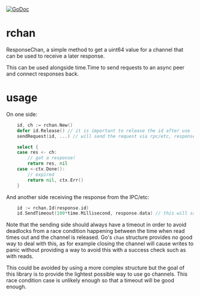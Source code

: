 [![GoDoc](https://godoc.org/github.com/KarpelesLab/rchan?status.svg)](https://godoc.org/github.com/KarpelesLab/rchan)

# rchan

ResponseChan, a simple method to get a uint64 value for a channel that can be used to receive a later response.

This can be used alongside time.Time to send requests to an async peer and connect responses back.

# usage

On one side:

```go
	id, ch := rchan.New()
	defer id.Release() // it is important to release the id after use
	sendRequest(id, ...) // will send the request via rpc/etc, response is expected to come back through a different channel

	select {
	case res <- ch:
		// got a response!
		return res, nil
	case <-ctx.Done():
		// expired
		return nil, ctx.Err()
	}
```

And another side receiving the response from the IPC/etc:

```go
	id := rchan.Id(response.id)
	id.SendTimeout(100*time.Millisecond, response.data) // this will safely send the response to the recipient, other methods are also available
```

Note that the sending side should always have a timeout in order to avoid
deadlocks from a race condition happening between the time when read times
out and the channel is released. Go's `chan` structure provides no good way
to deal with this, as for example closing the channel will cause writes to
panic without providing a way to avoid this with a success check such as with
reads.

This could be avoided by using a more complex structure but the goal of this
library is to provide the lightest possible way to use go channels. This race
condition case is unlikely enough so that a timeout will be good enough.
